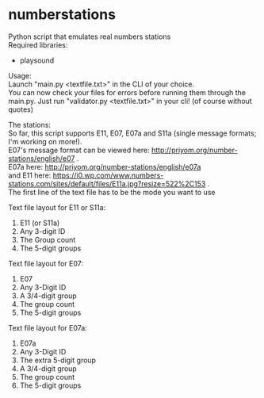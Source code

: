 # numberstations
Python script that emulates real numbers stations  
Required libraries:  
- playsound

Usage:  
Launch "main.py <textfile.txt>" in the CLI of your choice.  
You can now check your files for errors before running them through the main.py. Just run "validator.py <textfile.txt>" in your cli! (of course without quotes)  

The stations:  
So far, this script supports E11, E07, E07a and S11a (single message formats; I'm working on more!).  
E07's message format can be viewed here: http://priyom.org/number-stations/english/e07 .  
E07a here: http://priyom.org/number-stations/english/e07a  
and E11 here: https://i0.wp.com/www.numbers-stations.com/sites/default/files/E11a.jpg?resize=522%2C153 .  
The first line of the text file has to be the mode you want to use  


Text file layout for E11 or S11a:
1.  E11 (or S11a)
2.  Any 3-digit ID
3.  The Group count
4.  The 5-digit groups  

Text file layout for E07:
1.  E07
2.  Any 3-Digit ID
3.  A 3/4-digit group
4.  The group count
5.  The 5-digit groups


Text file layout for E07a:
1.  E07a
2.  Any 3-Digit ID
3.  The extra 5-digit group
4.  A 3/4-digit group
5.  The group count
6.  The 5-digit groups
